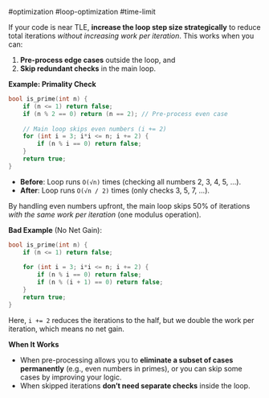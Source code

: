 #optimization #loop-optimization #time-limit

If your code is near TLE, **increase the loop step size strategically** to reduce total iterations *without increasing work per iteration*. This works when you can:  
1. **Pre-process edge cases** outside the loop, and  
2. **Skip redundant checks** in the main loop.  

**Example: Primality Check**  
```cpp
bool is_prime(int n) {
    if (n <= 1) return false;
    if (n % 2 == 0) return (n == 2); // Pre-process even case
    
    // Main loop skips even numbers (i += 2)
    for (int i = 3; i*i <= n; i += 2) { 
        if (n % i == 0) return false;
    }
    return true;
}
```  
- **Before**: Loop runs `O(√n)` times (checking all numbers 2, 3, 4, 5, ...).  
- **After**: Loop runs `O(√n / 2)` times (only checks 3, 5, 7, ...).  

By handling even numbers upfront, the main loop skips 50% of iterations *with the same work per iteration* (one modulus operation).

**Bad Example** (No Net Gain):  
```cpp
bool is_prime(int n) {
    if (n <= 1) return false;
    
    for (int i = 3; i*i <= n; i += 2) { 
        if (n % i == 0) return false;
        if (n % (i + 1) == 0) return false;
    }
    return true;
}
```  
Here, `i += 2` reduces the iterations to the half, but we double the work per iteration, which means no net gain.

**When It Works**  
- When pre-processing allows you to **eliminate a subset of cases permanently** (e.g., even numbers in primes), or you can skip some cases by improving your logic.
- When skipped iterations **don’t need separate checks** inside the loop.  
